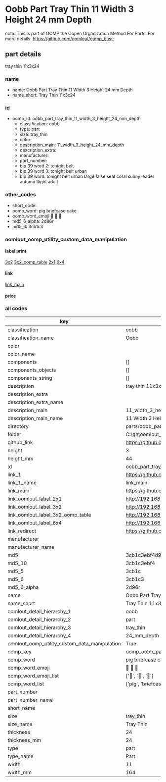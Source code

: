 # Oobb Part Tray Thin 11 Width 3 Height 24 mm Depth  

note: This is part of OOMP the Oopen Organization Method For Parts. For more details: https://github.com/oomlout/oomp_base

##  part details
  



tray thin 11x3x24



### name
* name: Oobb Part Tray Thin 11 Width 3 Height 24 mm Depth
* name_short: Tray Thin 11x3x24 
### id
* oomp_id: oobb_part_tray_thin_11_width_3_height_24_mm_depth
  * classification: oobb
  * type: part
  * size: tray_thin
  * color: 
  * description_main: 11_width_3_height_24_mm_depth
  * description_extra: 
  * manufacturer: 
  * part_number: 
  * bip 39 word 2: tonight belt
  * bip 39 word 3: tonight belt urban
  * bip 39 word: tonight belt urban large false seat coral sunny leader autumn flight adult

### other_codes
* short_code: 
* oomp_word: pig briefcase cake
* oomp_word_emoji :pig: :briefcase: :cake:
* md5_6_alpha: 2d96r
* md5_6: 3cb1c3






### oomlout_oomp_utility_custom_data_manipulation
#### label print
[3x2](http://192.168.1.245:1112/?label=oomp%202d96r)
[3x2_oomp_table](http://192.168.1.108:1112/?label=oomp%202d96r)
[2x1](http://192.168.1.242:1112/?label=oomp%202d96r)
[6x4](http://192.168.1.55:1112/?label=oomp%202d96r)    

#### link

[link_main](https://github.com/oomlout/oomlout_oobb_version_4_generated_parts/tree/main/navigation_oomp/oobb/part/tray_thin/11_width_3_height_24_mm_depth/part)                              

#### price







### all codes 
| key | value |  
| --- | --- |  
| classification | oobb |  
| classification_name | Oobb |  
| color |  |  
| color_name |  |  
| components | [] |  
| components_objects | [] |  
| components_string | [] |  
| description | tray thin 11x3x24 |  
| description_extra |  |  
| description_extra_name |  |  
| description_main | 11_width_3_height_24_mm_depth |  
| description_main_name | 11 Width 3 Height 24 mm Depth |  
| directory | parts/oobb_part_tray_thin_11_width_3_height_24_mm_depth |  
| folder | C:\gh\oomlout_oobb_version_4_generated_parts\parts\oobb_part_tray_thin_11_width_3_height_24_mm_depth |  
| github_link | https://github.com/oomlout/oomlout_oomp_part_src/tree/main/parts/oobb_part_tray_thin_11_width_3_height_24_mm_depth |  
| height | 3 |  
| height_mm | 44 |  
| id | oobb_part_tray_thin_11_width_3_height_24_mm_depth |  
| link_1 | https://github.com/oomlout/oomlout_oobb_version_4_generated_parts/tree/main/navigation_oomp/oobb/part/tray_thin/11_width_3_height_24_mm_depth/part |  
| link_1_name | link_main |  
| link_main | https://github.com/oomlout/oomlout_oobb_version_4_generated_parts/tree/main/navigation_oomp/oobb/part/tray_thin/11_width_3_height_24_mm_depth/part |  
| link_oomlout_label_2x1 | http://192.168.1.242:1112/?label=oomp%202d96r |  
| link_oomlout_label_3x2 | http://192.168.1.245:1112/?label=oomp%202d96r |  
| link_oomlout_label_3x2_oomp_table | http://192.168.1.108:1112/?label=oomp%202d96r |  
| link_oomlout_label_6x4 | http://192.168.1.55:1112/?label=oomp%202d96r |  
| link_redirect | https://github.com/oomlout/oomlout_oobb_version_4_generated_parts/tree/main/parts/oobb_tray_thin_11_03_24 |  
| manufacturer |  |  
| manufacturer_name |  |  
| md5 | 3cb1c3ebf4d96607092927d3de853f24 |  
| md5_10 | 3cb1c3ebf4 |  
| md5_5 | 3cb1c |  
| md5_6 | 3cb1c3 |  
| md5_6_alpha | 2d96r |  
| name | Oobb Part Tray Thin 11 Width 3 Height 24 mm Depth |  
| name_short | Tray Thin 11x3x24  |  
| oomlout_detail_hierarchy_1 | oobb |  
| oomlout_detail_hierarchy_2 | part |  
| oomlout_detail_hierarchy_3 | tray_thin |  
| oomlout_detail_hierarchy_4 | 24_mm_depth |  
| oomlout_oomp_utility_custom_data_manipulation | True |  
| oomp_key | oomp_oobb_part_tray_thin_11_width_3_height_24_mm_depth |  
| oomp_word | pig briefcase cake |  
| oomp_word_emoji | :pig: :briefcase: :cake: |  
| oomp_word_emoji_list | [':pig:', ':briefcase:', ':cake:'] |  
| oomp_word_list | ['pig', 'briefcase', 'cake'] |  
| part_number |  |  
| part_number_name |  |  
| short_name |  |  
| size | tray_thin |  
| size_name | Tray Thin |  
| thickness | 24 |  
| thickness_mm | 24 |  
| type | part |  
| type_name | Part |  
| width | 11 |  
| width_mm | 164 |  
